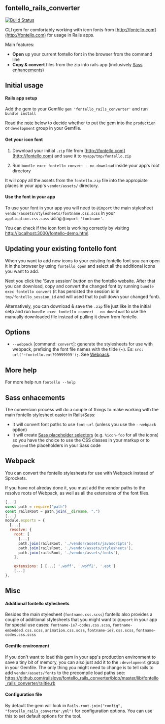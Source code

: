 ## fontello_rails_converter

[![Build Status](https://travis-ci.org/railslove/fontello_rails_converter.png?branch=master)](https://travis-ci.org/railslove/fontello_rails_converter)

CLI gem for comfortably working with icon fonts from [http://fontello.com](http://fontello.com) for usage in Rails apps.

Main features:

* **Open** up your current fontello font in the browser from the command line
* **Copy & convert** files from the zip into rails app (inclusively [Sass enhancements](#sass-enhacements))


## Initial usage

#### Rails app setup

Add the gem to your Gemfile `gem 'fontello_rails_converter'` and run `bundle install`

Read the [note](https://github.com/railslove/fontello_rails_converter#gemfile-environment) below to decide whether to put the gem into the `production` or `development` group in your Gemfile.

#### Get your icon font

1. Download your initial `.zip` file from [http://fontello.com](http://fontello.com) and save it to `myapp/tmp/fontello.zip`

1. Run `bundle exec fontello convert --no-download` inside your app's root directory

It will copy all the assets from the `fontello.zip` file into the appropiate places in your app's `vendor/assets/` directory.

#### Use the font in your app

To use your font in your app you will need to `@import` the main stylesheet `vendor/assets/stylesheets/fontname.css.scss` in your `application.css.sass` using `@import 'fontname'`.

You can check if the icon font is working correctly by visiting [http://localhost:3000/fontello-demo.html](http://localhost:3000/fontello-demo.html).


## Updating your existing fontello font

When you want to add new icons to your existing fontello font you can open it in the browser by using `fontello open` and select all the additional icons you want to add.

Next you click the 'Save session' button on the fontello website. After that you can download, copy and convert the changed font by running `bundle exec fontello convert` (it has persisted the session id in `tmp/fontello_session_id` and will used that to pull down your changed font).

Alternatively, you can download & save the `.zip` file just like in the initial setp and run `bundle exec fontello convert --no-download` to use the manually downloaded file instead of pulling it down from fontello.

## Options

* `--webpack` [command: `convert`]: generate the stylesheets for use with webpack, prefixing the font file names with the tilde (~). Es: `src: url('~fontello.eot?99999999');`. See [Webpack](#webpack).

## More help

For more help run `fontello --help`

## Sass enhacements

The conversion process will do a couple of things to make working with the main fontello stylesheet easier in Rails/Sass:

* It will convert font paths to use `font-url` (unless you use the `--webpack` option)
* It will create [Sass placeholder selectors](http://sass-lang.com/documentation/file.SASS_REFERENCE.html#placeholder_selectors_) (e.g. `%icon-foo` for all the icons) so you have the choice to use the CSS classes in your markup or to `@extend` the placeholders in your Sass code

## Webpack

You can convert the fontello stylesheets for use with Webpack instead of Sprockets.

If you have not alreday done it, you must add the vendor paths to the resolve roots of Webpack, as well as all the extensions of the font files.

```javascript
[...]
const path = require("path")
const railsRoot = path.join(__dirname, ".")
[...]
module.exports = {
  [...]
  resolve: {
    root: [
      [...]
      path.join(railsRoot, './vendor/assets/javascripts'),
      path.join(railsRoot, './vendor/assets/stylesheets'),
      path.join(railsRoot, './vendor/assets/fonts'),
    ],

    extensions: [ [...] '.woff', '.woff2', '.eot']
    [...]
},

```

## Misc

#### Additional fontello stylesheets

Besides the main stylesheet (`fontname.css.scss`) fontello also provides a couple of additional stylesheets that you might want to `@import` in your app for special use cases:  `fontname-ie7-codes.css.scss`, `fontname-embedded.css.scss`, `animation.css.scss`, `fontname-ie7.css.scss`, `fontname-codes.css.scss`

#### Gemfile environment

If you don't want to load this gem in your app's production environment to save a tiny bit of memory, you can also just add it to the `:development` group in your Gemfile.  The only thing you might need to change is to tell rails to add `vendor/assets/fonts` to the precompile load paths see: https://github.com/railslove/fontello_rails_converter/blob/master/lib/fontello_rails_converter/railtie.rb

#### Configuration file

By default the gem will look in `Rails.root.join("config", "fontello_rails_converter.yml")` for configuration options.  You can use this to set default options for the tool.
